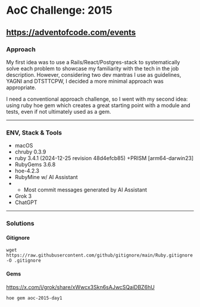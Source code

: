 # AoC Challenge: 2015

## https://adventofcode.com/events

### Approach

My first idea was to use a Rails/React/Postgres-stack to systematically solve each problem to  showcase my familiarity with the tech in the job description. However, considering two dev mantras I use as guidelines, YAGNI and DTSTTCPW, I decided a more minimal approach was appropriate.

I need a conventional approach challenge, so I went with my second idea: using ruby hoe gem which creates a great starting point with a module and tests, even if not ultimately used as a gem.

---

### ENV, Stack & Tools

- macOS
- chruby 0.3.9
- ruby 3.4.1 (2024-12-25 revision 48d4efcb85) +PRISM [arm64-darwin23]
- RubyGems 3.6.8
- hoe-4.2.3
- RubyMine w/ AI Assistant
- - Most commit messages generated by AI Assistant
- Grok 3
- ChatGPT

---

### Solutions

#### Gitignore

```shell
wget https://raw.githubusercontent.com/github/gitignore/main/Ruby.gitignore -O .gitignore
```

#### Gems

https://x.com/i/grok/share/xWwcx3Skn6sAJwcSQaiDBZ6hU

```shell
hoe gem aoc-2015-day1
```